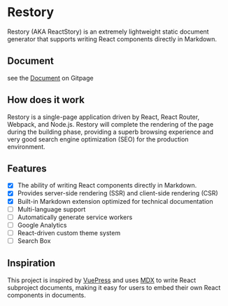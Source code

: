 # Restory

Restory (AKA ReactStory) is an extremely lightweight static document generator that supports writing React components directly in Markdown.

## Document

see the [Document](https://foveluy.github.io/ReStory/) on Gitpage

## How does it work

Restory is a single-page application driven by React, React Router, Webpack, and Node.js. Restory will complete the rendering of the page during the building phase, providing a superb browsing experience and very good search engine optimization (SEO) for the production environment.

## Features

* [x] The ability of writing React components directly in Markdown.
* [x] Provides server-side rendering (SSR) and client-side rendering (CSR)
* [x] Built-in Markdown extension optimized for technical documentation
* [ ] Multi-language support
* [ ] Automatically generate service workers
* [ ] Google Analytics
* [ ] React-driven custom theme system
* [ ] Search Box

## Inspiration

This project is inspired by [VuePress](https://vuepress.vuejs.org) and uses [MDX](https://github.com/mdx-js/mdx) to write React subproject documents, making it easy for users to embed their own React components in documents.
